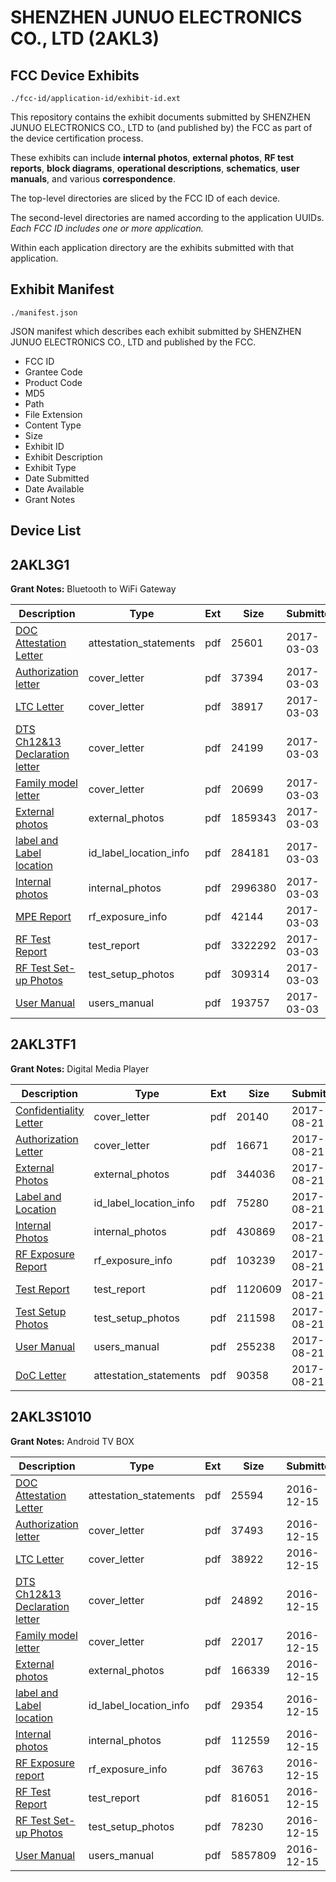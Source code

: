 # SHENZHEN JUNUO ELECTRONICS CO., LTD (2AKL3)
## FCC Device Exhibits

```
./fcc-id/application-id/exhibit-id.ext
```

This repository contains the exhibit documents submitted by SHENZHEN JUNUO ELECTRONICS CO., LTD to (and published by) the FCC as part of the device certification process.

These exhibits can include **internal photos**, **external photos**, **RF test reports**, **block diagrams**, **operational descriptions**, **schematics**, **user manuals**, and various **correspondence**.

The top-level directories are sliced by the FCC ID of each device.

The second-level directories are named according to the application UUIDs. *Each FCC ID includes one or more application.*

Within each application directory are the exhibits submitted with that application. 

## Exhibit Manifest

```
./manifest.json
```

JSON manifest which describes each exhibit submitted by SHENZHEN JUNUO ELECTRONICS CO., LTD and published by the FCC.

- FCC ID
- Grantee Code
- Product Code
- MD5
- Path
- File Extension
- Content Type
- Size
- Exhibit ID
- Exhibit Description
- Exhibit Type
- Date Submitted
- Date Available
- Grant Notes

## Device List
## 2AKL3G1
**Grant Notes:** Bluetooth to WiFi Gateway

| Description | Type | Ext | Size | Submitted | Available |
| ----------- | ---- | --- | ---- | --------- | --------- |
| [DOC Attestation Letter](2AKL3G1/1bf9068abb12852b73d3b8d370e27c24/3303432.pdf) | attestation_statements | pdf | 25601 | 2017-03-03 | 2017-03-03 |
| [Authorization letter](2AKL3G1/1bf9068abb12852b73d3b8d370e27c24/3303434.pdf) | cover_letter | pdf | 37394 | 2017-03-03 | 2017-03-03 |
| [LTC Letter](2AKL3G1/1bf9068abb12852b73d3b8d370e27c24/3303435.pdf) | cover_letter | pdf | 38917 | 2017-03-03 | 2017-03-03 |
| [DTS Ch12&13 Declaration letter](2AKL3G1/1bf9068abb12852b73d3b8d370e27c24/3303436.pdf) | cover_letter | pdf | 24199 | 2017-03-03 | 2017-03-03 |
| [Family model letter](2AKL3G1/1bf9068abb12852b73d3b8d370e27c24/3303437.pdf) | cover_letter | pdf | 20699 | 2017-03-03 | 2017-03-03 |
| [External photos](2AKL3G1/1bf9068abb12852b73d3b8d370e27c24/3303438.pdf) | external_photos | pdf | 1859343 | 2017-03-03 | 2017-03-03 |
| [label and Label location](2AKL3G1/1bf9068abb12852b73d3b8d370e27c24/3303439.pdf) | id_label_location_info | pdf | 284181 | 2017-03-03 | 2017-03-03 |
| [Internal photos](2AKL3G1/1bf9068abb12852b73d3b8d370e27c24/3303440.pdf) | internal_photos | pdf | 2996380 | 2017-03-03 | 2017-03-03 |
| [MPE Report](2AKL3G1/1bf9068abb12852b73d3b8d370e27c24/3303442.pdf) | rf_exposure_info | pdf | 42144 | 2017-03-03 | 2017-03-03 |
| [RF Test Report](2AKL3G1/1bf9068abb12852b73d3b8d370e27c24/3303456.pdf) | test_report | pdf | 3322292 | 2017-03-03 | 2017-03-03 |
| [RF Test Set-up Photos](2AKL3G1/1bf9068abb12852b73d3b8d370e27c24/3303457.pdf) | test_setup_photos | pdf | 309314 | 2017-03-03 | 2017-03-03 |
| [User Manual](2AKL3G1/1bf9068abb12852b73d3b8d370e27c24/3303444.pdf) | users_manual | pdf | 193757 | 2017-03-03 | 2017-03-03 |
## 2AKL3TF1
**Grant Notes:** Digital Media Player

| Description | Type | Ext | Size | Submitted | Available |
| ----------- | ---- | --- | ---- | --------- | --------- |
| [Confidentiality Letter](2AKL3TF1/8aef6d7ce6e5e7160d0570c4c796897e/3520289.pdf) | cover_letter | pdf | 20140 | 2017-08-21 | 2017-08-21 |
| [Authorization Letter](2AKL3TF1/8aef6d7ce6e5e7160d0570c4c796897e/3520290.pdf) | cover_letter | pdf | 16671 | 2017-08-21 | 2017-08-21 |
| [External Photos](2AKL3TF1/8aef6d7ce6e5e7160d0570c4c796897e/3520282.pdf) | external_photos | pdf | 344036 | 2017-08-21 | 2017-08-21 |
| [Label and Location](2AKL3TF1/8aef6d7ce6e5e7160d0570c4c796897e/3520295.pdf) | id_label_location_info | pdf | 75280 | 2017-08-21 | 2017-08-21 |
| [Internal Photos](2AKL3TF1/8aef6d7ce6e5e7160d0570c4c796897e/3520285.pdf) | internal_photos | pdf | 430869 | 2017-08-21 | 2017-08-21 |
| [RF Exposure Report](2AKL3TF1/8aef6d7ce6e5e7160d0570c4c796897e/3520299.pdf) | rf_exposure_info | pdf | 103239 | 2017-08-21 | 2017-08-21 |
| [Test Report](2AKL3TF1/8aef6d7ce6e5e7160d0570c4c796897e/3520296.pdf) | test_report | pdf | 1120609 | 2017-08-21 | 2017-08-21 |
| [Test Setup Photos](2AKL3TF1/8aef6d7ce6e5e7160d0570c4c796897e/3520286.pdf) | test_setup_photos | pdf | 211598 | 2017-08-21 | 2017-08-21 |
| [User Manual](2AKL3TF1/8aef6d7ce6e5e7160d0570c4c796897e/3520287.pdf) | users_manual | pdf | 255238 | 2017-08-21 | 2017-08-21 |
| [DoC Letter](2AKL3TF1/8aef6d7ce6e5e7160d0570c4c796897e/3520291.pdf) | attestation_statements | pdf | 90358 | 2017-08-21 | 2017-08-21 |
## 2AKL3S1010
**Grant Notes:** Android TV BOX

| Description | Type | Ext | Size | Submitted | Available |
| ----------- | ---- | --- | ---- | --------- | --------- |
| [DOC Attestation Letter](2AKL3S1010/2f82bc70c7ca51620029bed7514f1e5d/3228842.pdf) | attestation_statements | pdf | 25594 | 2016-12-15 | 2016-12-15 |
| [Authorization letter](2AKL3S1010/2f82bc70c7ca51620029bed7514f1e5d/3228844.pdf) | cover_letter | pdf | 37493 | 2016-12-15 | 2016-12-15 |
| [LTC Letter](2AKL3S1010/2f82bc70c7ca51620029bed7514f1e5d/3228845.pdf) | cover_letter | pdf | 38922 | 2016-12-15 | 2016-12-15 |
| [DTS Ch12&13 Declaration letter](2AKL3S1010/2f82bc70c7ca51620029bed7514f1e5d/3228846.pdf) | cover_letter | pdf | 24892 | 2016-12-15 | 2016-12-15 |
| [Family model letter](2AKL3S1010/2f82bc70c7ca51620029bed7514f1e5d/3228847.pdf) | cover_letter | pdf | 22017 | 2016-12-15 | 2016-12-15 |
| [External photos](2AKL3S1010/2f82bc70c7ca51620029bed7514f1e5d/3228848.pdf) | external_photos | pdf | 166339 | 2016-12-15 | 2016-12-15 |
| [label and Label location](2AKL3S1010/2f82bc70c7ca51620029bed7514f1e5d/3228849.pdf) | id_label_location_info | pdf | 29354 | 2016-12-15 | 2016-12-15 |
| [Internal photos](2AKL3S1010/2f82bc70c7ca51620029bed7514f1e5d/3228850.pdf) | internal_photos | pdf | 112559 | 2016-12-15 | 2016-12-15 |
| [RF Exposure report](2AKL3S1010/2f82bc70c7ca51620029bed7514f1e5d/3228852.pdf) | rf_exposure_info | pdf | 36763 | 2016-12-15 | 2016-12-15 |
| [RF Test Report](2AKL3S1010/2f82bc70c7ca51620029bed7514f1e5d/3228855.pdf) | test_report | pdf | 816051 | 2016-12-15 | 2016-12-15 |
| [RF Test Set-up Photos](2AKL3S1010/2f82bc70c7ca51620029bed7514f1e5d/3228856.pdf) | test_setup_photos | pdf | 78230 | 2016-12-15 | 2016-12-15 |
| [User Manual](2AKL3S1010/2f82bc70c7ca51620029bed7514f1e5d/3228854.pdf) | users_manual | pdf | 5857809 | 2016-12-15 | 2016-12-15 |
